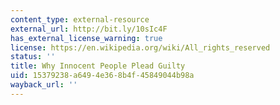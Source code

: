 ```yaml
---
content_type: external-resource
external_url: http://bit.ly/10sIc4F
has_external_license_warning: true
license: https://en.wikipedia.org/wiki/All_rights_reserved
status: ''
title: Why Innocent People Plead Guilty
uid: 15379238-a649-4e36-8b4f-45849044b98a
wayback_url: ''
---
```

